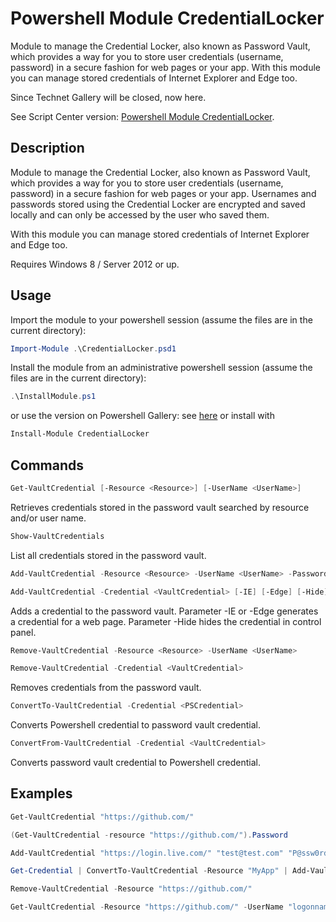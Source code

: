 # Powershell Module CredentialLocker
Module to manage the Credential Locker, also known as Password Vault, which provides a way for you to store user credentials (username, password) in a secure fashion for web pages or your app. With this module you can manage stored credentials of Internet Explorer and Edge too.

Since Technet Gallery will be closed, now here.

See Script Center version: [Powershell Module CredentialLocker](https://gallery.technet.microsoft.com/scriptcenter/Powershell-Module-f0f91920).

## Description
Module to manage the Credential Locker, also known as Password Vault, which provides a way for you to store user credentials (username, password) in a secure fashion for web pages or your app. Usernames and passwords stored using the Credential Locker are encrypted and saved locally and can only be accessed by the user who saved them.

With this module you can manage stored credentials of Internet Explorer and Edge too.

Requires Windows 8 / Server 2012 or up.

## Usage
Import the module to your powershell session (assume the files are in the current directory):

```powershell
Import-Module .\CredentialLocker.psd1
```

Install the module from an administrative powershell session (assume the files are in the current directory):
```powershell
.\InstallModule.ps1
```

or use the version on Powershell Gallery: see [here](https://www.powershellgallery.com/packages/CredentialLocker) or install with
```powershell
Install-Module CredentialLocker
```
## Commands
```powershell
Get-VaultCredential [-Resource <Resource>] [-UserName <UserName>]
```
Retrieves credentials stored in the password vault searched by resource and/or user name.

```powershell
Show-VaultCredentials
```
List all credentials stored in the password vault.

```powershell
Add-VaultCredential -Resource <Resource> -UserName <UserName> -Password <Password> [-IE] [-Edge] [-Hide]
```
```powershell
Add-VaultCredential -Credential <VaultCredential> [-IE] [-Edge] [-Hide]
```
Adds a credential to the password vault. Parameter -IE or -Edge generates a credential for a web page. Parameter -Hide hides the credential in control panel.

```powershell
Remove-VaultCredential -Resource <Resource> -UserName <UserName>
```
```powershell
Remove-VaultCredential -Credential <VaultCredential>
```
Removes credentials from the password vault.

```powershell
ConvertTo-VaultCredential -Credential <PSCredential>
```
Converts Powershell credential to password vault credential.

```powershell
ConvertFrom-VaultCredential -Credential <VaultCredential>
```
Converts password vault credential to Powershell credential.

## Examples
```powershell
Get-VaultCredential "https://github.com/"

(Get-VaultCredential -resource "https://github.com/").Password

Add-VaultCredential "https://login.live.com/" "test@test.com" "P@ssw0rd" -Edge -Hide

Get-Credential | ConvertTo-VaultCredential -Resource "MyApp" | Add-VaultCredential -Application "MyApp"

Remove-VaultCredential -Resource "https://github.com/"

Get-VaultCredential -Resource "https://github.com/" -UserName "logonname" | Remove-VaultCredential
```


